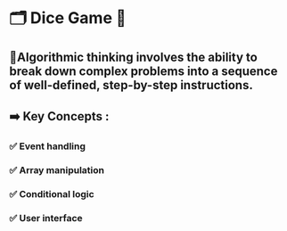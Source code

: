 # 🗂️ Dice Game 🎲
## 📖Algorithmic thinking involves the ability to break down complex problems into a sequence of well-defined, step-by-step instructions.
## ➡️ Key Concepts :
### ✅ Event handling
### ✅ Array manipulation
### ✅ Conditional logic
### ✅ User interface

